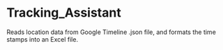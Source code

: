 # Tracking_Assistant
Reads location data from Google Timeline .json file, and formats the time stamps into an Excel file.
